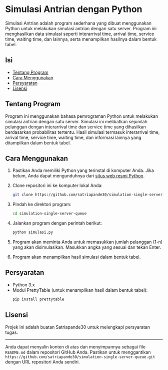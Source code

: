 # Simulasi Antrian dengan Python

Simulasi Antrian adalah program sederhana yang dibuat menggunakan Python untuk melakukan simulasi antrian dengan satu server. Program ini menghasilkan data simulasi seperti interarrival time, arrival time, service time, waiting time, dan lainnya, serta menampilkan hasilnya dalam bentuk tabel.

## Isi

- [Tentang Program](#tentang-program)
- [Cara Menggunakan](#cara-menggunakan)
- [Persyaratan](#persyaratan)
- [Lisensi](#lisensi)

## Tentang Program

Program ini menggunakan bahasa pemrograman Python untuk melakukan simulasi antrian dengan satu server. Simulasi ini melibatkan sejumlah pelanggan dengan interarrival time dan service time yang dihasilkan berdasarkan probabilitas tertentu. Hasil simulasi termasuk interarrival time, arrival time, service time, waiting time, dan informasi lainnya yang ditampilkan dalam bentuk tabel.

## Cara Menggunakan

1. Pastikan Anda memiliki Python yang terinstal di komputer Anda. Jika belum, Anda dapat mengunduhnya dari [situs web resmi Python](https://www.python.org/).

2. Clone repositori ini ke komputer lokal Anda:
   
    ```bash
    git clone https://github.com/satriapande30/simulation-single-server-queue.git
    ```

3. Pindah ke direktori program:
   
    ```bash
    cd simulation-single-server-queue
    ```

4. Jalankan program dengan perintah berikut:
   
    ```bash
    python simulasi.py
    ```

5. Program akan meminta Anda untuk memasukkan jumlah pelanggan (1-n) yang akan disimulasikan. Masukkan angka yang sesuai dan tekan Enter.

6. Program akan menampilkan hasil simulasi dalam bentuk tabel.

## Persyaratan

- Python 3.x
- Modul PrettyTable (untuk menampilkan hasil dalam bentuk tabel):
    ```bash
    pip install prettytable
    ```

## Lisensi

Projek ini adalah buatan Satriapande30 untuk melengkapi persyaratan tugas.

---

Anda dapat menyalin konten di atas dan menyimpannya sebagai file `README.md` dalam repositori GitHub Anda. Pastikan untuk menggantikan `https://github.com/satriapande30/simulation-single-server-queue.git` dengan URL repositori Anda sendiri.
